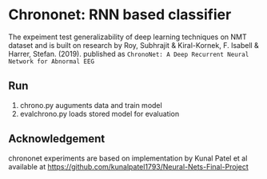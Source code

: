 
# Chrononet: RNN based classifier 
The expeiment test generalizability of deep learning techniques on NMT dataset and is built on research by Roy, Subhrajit & Kiral-Kornek, F. Isabell & Harrer, Stefan. (2019). published as `ChronoNet: A Deep Recurrent Neural Network for Abnormal EEG`
## Run
1. chrono.py auguments data and train model 
2. evalchrono.py loads stored model for evaluation 
##

## Acknowledgement
chrononet experiments are based on implementation by Kunal Patel et al available at
https://github.com/kunalpatel1793/Neural-Nets-Final-Project
